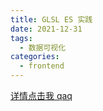 ```yaml
---
title: GLSL ES 实践
date: 2021-12-31
tags:
  - 数据可视化
categories:
  - frontend
---
```


[详情点击我 qaq](http://leoamazing.gitee.io/visual/webgl/GLSL-ES-practice.html#%E4%B8%80%E3%80%81%E6%B8%90%E5%8F%98)
